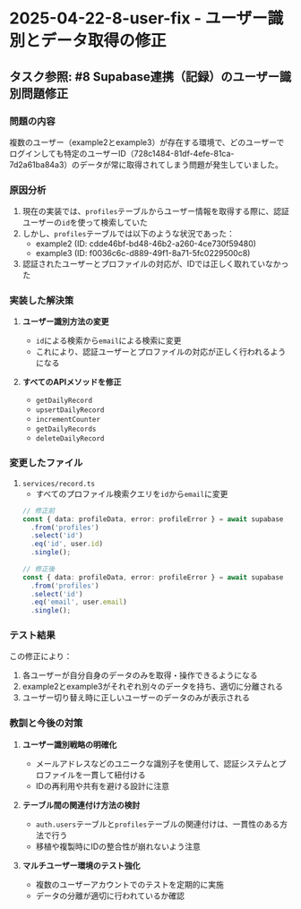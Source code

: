 # 2025-04-22-8-user-fix - ユーザー識別とデータ取得の修正

## タスク参照: #8 Supabase連携（記録）のユーザー識別問題修正

### 問題の内容
複数のユーザー（example2とexample3）が存在する環境で、どのユーザーでログインしても特定のユーザーID（728c1484-81df-4efe-81ca-7d2a61ba84a3）のデータが常に取得されてしまう問題が発生していました。

### 原因分析
1. 現在の実装では、`profiles`テーブルからユーザー情報を取得する際に、認証ユーザーの`id`を使って検索していた
2. しかし、`profiles`テーブルでは以下のような状況であった：
   - example2 (ID: cdde46bf-bd48-46b2-a260-4ce730f59480)
   - example3 (ID: f0036c6c-d889-49f1-8a71-5fc0229500c8)
3. 認証されたユーザーとプロファイルの対応が、IDでは正しく取れていなかった

### 実装した解決策
1. **ユーザー識別方法の変更**
   - `id`による検索から`email`による検索に変更
   - これにより、認証ユーザーとプロファイルの対応が正しく行われるようになる

2. **すべてのAPIメソッドを修正**
   - `getDailyRecord`
   - `upsertDailyRecord`
   - `incrementCounter`
   - `getDailyRecords`
   - `deleteDailyRecord`

### 変更したファイル
1. `services/record.ts`
   - すべてのプロファイル検索クエリを`id`から`email`に変更
   ```typescript
   // 修正前
   const { data: profileData, error: profileError } = await supabase
     .from('profiles')
     .select('id')
     .eq('id', user.id)
     .single();
     
   // 修正後
   const { data: profileData, error: profileError } = await supabase
     .from('profiles')
     .select('id')
     .eq('email', user.email)
     .single();
   ```

### テスト結果
この修正により：
1. 各ユーザーが自分自身のデータのみを取得・操作できるようになる
2. example2とexample3がそれぞれ別々のデータを持ち、適切に分離される
3. ユーザー切り替え時に正しいユーザーのデータのみが表示される

### 教訓と今後の対策
1. **ユーザー識別戦略の明確化**
   - メールアドレスなどのユニークな識別子を使用して、認証システムとプロファイルを一貫して紐付ける
   - IDの再利用や共有を避ける設計に注意

2. **テーブル間の関連付け方法の検討**
   - `auth.users`テーブルと`profiles`テーブルの関連付けは、一貫性のある方法で行う
   - 移植や複製時にIDの整合性が崩れないよう注意

3. **マルチユーザー環境のテスト強化**
   - 複数のユーザーアカウントでのテストを定期的に実施
   - データの分離が適切に行われているか確認
